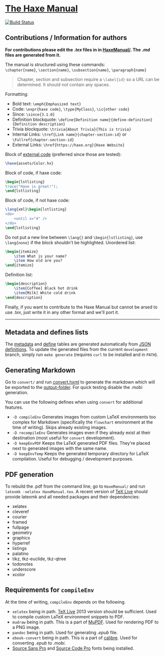# [The Haxe Manual](https://haxe.org/manual)

[![Build Status](https://travis-ci.org/HaxeFoundation/HaxeManual.svg?branch=master)](https://travis-ci.org/HaxeFoundation/HaxeManual)

Contributions / Information for authors
-------------

**For contributions please edit the _.tex_ files in in [HaxeManual/](HaxeManual/).  The _.md_ files are generated from it.**

The manual is structured using these commands:  
`\chapter{name}`, `\section{name}`, `\subsection{name}`, `\paragraph{name}`
> Chapter, section and subsection require a `\label{id}` so a URL can be determined. It should not contain any spaces.

Formatting:  
* Bold text: `\emph{Emphasized text}`
* Code: `\expr{haxe code}`, `\type{MyClass}`, `\ic{other code}`
* Since: `\since{3.1.0}`
* Definition blockquote: `\define{Definition name}{define-definition}{Definition description}`
* Trivia blockquote: `\trivia{About Trivia}{This is trivia}`
* Internal Links: `\tref{Link name}{chapter-section-id}` or `\Fullref{chapter-section-id}`
* External Links: `\href{https://haxe.org}{Haxe Website}`

Block of [external code](HaxeManual/assets) (preferred since those are tested):  
```tex
\haxe{assets/Color.hx}
```
Block of code, if haxe code:  
```tex
\begin{lstlisting}
trace("Haxe is great!");
\end{lstlisting}
```
Block of code, if not haxe code:
```tex
\lang{xml}\begin{lstlisting}
<do>
	<until x="4" />
</do>
\end{lstlisting}
```
Do not put a new line between `\lang{}` and `\begin{lstlisting}`, use `\lang{none}` if the block shouldn't be highlighted.
Unordered list:
```tex
\begin{itemize}
	\item What is your name?
	\item How old are you?
\end{itemize}
```
Definition list:
```tex
\begin{description}
	\item[Coffee] Black hot drink
	\item[Milk] White cold drink
\end{description}
```

Finally, if you want to contribute to the Haxe Manual but cannot be arsed to use _.tex_, just write it in any other format and we'll port it.

---

Metadata and defines lists
--------------------------

The [metadata](https://haxe.org/manual/cr-metadata.html) and [define](https://haxe.org/manual/compiler-usage-flags.html) tables are generated automatically from [JSON definitions](https://github.com/HaxeFoundation/haxe/tree/development/src-json). To update the generated files from the current `development` branch, simply run `make generate` (requires `curl` to be installed and in `PATH`).


Generating Markdown
-----------------

Go to `convert/` and run [convert.hxml](convert/convert.hxml) to generate the markdown which will be exported to the [output-folder](output/). For quick testing disable the .mobi generation.

You can use the following defines when using `convert` for additional features.

- `-D compileEnv`
Generates images from custom LaTeX environments too complex for Markdown (specifically the `flowchart` environment at the time of writing). Skips already existing images.
- `-D recompileEnv`
Generates images even if they already exist at their destination (most useful for `convert` development).
- `-D keepEnvPDF`
Keeps the LaTeX generated PDF files. They're placed next to generated images with the same name.
- `-D keepEnvTemp`
Keeps the generated temporary directory for LaTeX compilation. Useful for debugging / development purposes.


PDF generation
--------------

To rebuild the .pdf from the command line, go to `HaxeManual/` and run `latexmk -xelatex HaxeManual.tex`.
A recent version of [TeX Live] should provide latexmk and all needed packages
and their dependencies:

 - xelatex
 - cleveref
 - courier
 - framed
 - fullpage
 - geometry
 - graphicx
 - hyperref
 - listings
 - palatino
 - tikz, tkz-euclide, tkz-qtree
 - todonotes
 - underscore
 - xcolor


Requirements for `compileEnv`
-----------------------------

At the time of writing, `compileEnv` depends on the following.

- `xelatex` being in path. [TeX Live] 2013 version should be sufficient. Used to compile custom LaTeX environment snippets to PDF.
- `mudraw` being in path. This is a part of [MuPDF]. Used for rendering PDF to a PNG image.
- `pandoc` being in path. Used for generating *.epub* file.
- `ebook-convert` being in path. This is a part of [calibre]. Used for converting *.epub* to *.mobi*.
- [Source Sans Pro] and [Source Code Pro] fonts being installed.


[TeX Live]:http://www.tug.org/texlive/
[MuPDF]:http://www.mupdf.com/
[calibre]:http://calibre-ebook.com/
[Source Sans Pro]:http://sourceforge.net/projects/sourcesans.adobe/
[Source Code Pro]:http://sourceforge.net/projects/sourcecodepro.adobe/

